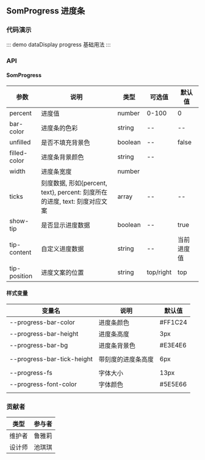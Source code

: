 ## SomProgress 进度条

### 代码演示

::: demo dataDisplay progress
基础用法
:::

### API

#### SomProgress
| 参数 | 说明 | 类型 | 可选值 | 默认值 |
| --- | --- | --- | --- | --- |
| percent | 进度值 | number | 0-100 | 0 |
| bar-color | 进度条的色彩 | string | -- | -- |
| unfilled | 是否不填充背景色 | boolean | -- | false |
| filled-color | 进度条背景颜色 | string | -- |  |
| width | 进度条宽度 | number |  |  |
| ticks | 刻度数据, 形如{percent, text}, percent: 刻度所在的进度, text: 刻度对应文案 | array | -- | -- |
| show-tip | 是否显示进度数据 | boolean | -- | true |
| tip-content | 自定义进度数据 | string | -- | 当前进度值 |
| tip-position | 进度文案的位置 | string | top/right | top |

#### 样式变量

| 变量名 | 说明 | 默认值 |
| --- | --- | --- |
| --progress-bar-color | 进度条颜色 | #FF1C24 |
| --progress-bar-height | 进度条高度 | 3px |
| --progress-bar-bg | 进度条背景色 | #E3E4E6 |
|  |  |  |
| --progress-bar-tick-height | 带刻度的进度条高度 | 6px |
|  |  |  |
| --progress-fs | 字体大小 | 13px |
| --progress-font-color | 字体颜色 | #5E5E66 |
|  |  |  |

### 贡献者
| 类型       | 参与者                          |
|---------- |--------------------------------  |
| 维护者 | 鲁雅莉 |
| 设计师 | 池琪琪 |
